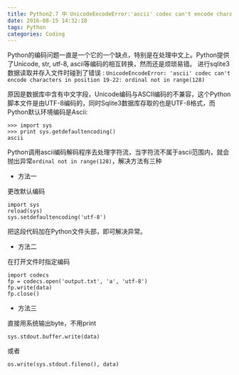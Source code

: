 ```yaml
---
title: Python2.7 中 UnicodeEncodeError:'ascii' codec can't encode characters 异常解决
date: 2016-08-15 14:32:18
tags: Python
categories: Coding
---
```

<script src="https://blog-1252261399.cos-website.ap-beijing.myqcloud.com/pangu.js"></script>

Python的编码问题一直是一个它的一个缺点，特别是在处理中文上。Python提供了Unicode, str, utf-8, ascii等编码的相互转换，然而还是烦琐易错。
进行sqlite3数据读取并存入文件时碰到了错误 :
`UnicodeEncodeError: 'ascii' codec can't encode characters in position 19-22: ordinal not in range(128)`

原因是数据库中含有中文字段，Unicode编码与ASCII编码的不兼容，这个Python脚本文件是由UTF-8编码的，同时Sqlite3数据库存取的也是UTF-8格式，而Python默认环境编码是Ascii:
```
>>> import sys
>>> print sys.getdefaultencoding()
ascii
```

Python调用ascii编码解码程序去处理字符流，当字符流不属于ascii范围内，就会抛出异常`ordinal not in range(128)`，解决方法有三种

<!-- more -->

 - 方法一

更改默认编码
```
import sys
reload(sys)
sys.setdefaultencoding('utf-8')
```

把这段代码加在Python文件头部，即可解决异常。

 - 方法二

在打开文件时指定编码

```
import codecs
fp = codecs.open('output.txt', 'a', 'utf-8')
fp.write(data)
fp.close()
```
 - 方法三

直接用系统输出byte，不用print

`sys.stdout.buffer.write(data)`

或者

`os.write(sys.stdout.fileno(), data)`

<script>pangu.spacingPage();</script>